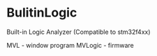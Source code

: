 # BulitinLogic
Built-in Logic Analyzer (Compatible to stm32f4xx)

MVL - window program
MVLogic - firmware
